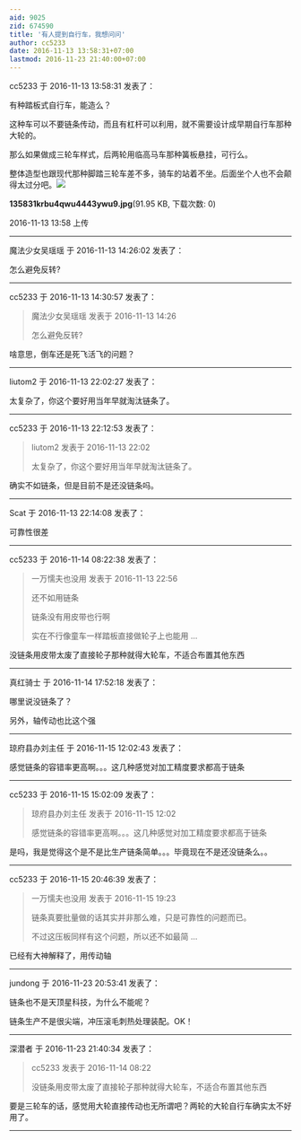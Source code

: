 ```yaml
---
aid: 9025
zid: 674590
title: '有人提到自行车，我想问问'
author: cc5233
date: 2016-11-13 13:58:31+07:00
lastmod: 2016-11-23 21:40:00+07:00
---
```


cc5233 于 2016-11-13 13:58:31 发表了：

有种踏板式自行车，能造么？

这种车可以不要链条传动，而且有杠杆可以利用，就不需要设计成早期自行车那种大轮的。

那么如果做成三轮车样式，后两轮用临高马车那种簧板悬挂，可行么。

整体造型也跟现代那种脚踏三轮车差不多，骑车的站着不坐。后面坐个人也不会颠得太过分吧。![](https://mirrors.tuna.tsinghua.edu.cn/osdn/lgqm/72877/135831krbu4qwu4443ywu9.jpg)



**135831krbu4qwu4443ywu9.jpg**(91.95 KB, 下载次数: 0)



2016-11-13 13:58 上传

---------

魔法少女吴瑶瑶 于 2016-11-13 14:26:02 发表了：

怎么避免反转?

---------

cc5233 于 2016-11-13 14:30:57 发表了：

> 魔法少女吴瑶瑶 发表于 2016-11-13 14:26
> 
> 怎么避免反转?



啥意思，倒车还是死飞活飞的问题？

---------

liutom2 于 2016-11-13 22:02:27 发表了：

太复杂了，你这个要好用当年早就淘汰链条了。

---------

cc5233 于 2016-11-13 22:12:53 发表了：

> liutom2 发表于 2016-11-13 22:02
> 
> 太复杂了，你这个要好用当年早就淘汰链条了。



确实不如链条，但是目前不是还没链条吗。

---------

Scat 于 2016-11-13 22:14:08 发表了：

可靠性很差

---------

cc5233 于 2016-11-14 08:22:38 发表了：

> 一万懦夫也没用 发表于 2016-11-13 22:56
> 
> 还不如用链条
> 
> 链条没有用皮带也行啊
> 
> 实在不行像童车一样踏板直接做轮子上也能用 ...



没链条用皮带太废了直接轮子那种就得大轮车，不适合布置其他东西

---------

真红骑士 于 2016-11-14 17:52:18 发表了：

哪里说没链条了？

另外，轴传动也比这个强

---------

琼府县办刘主任 于 2016-11-15 12:02:43 发表了：

感觉链条的容错率更高啊。。。这几种感觉对加工精度要求都高于链条

---------

cc5233 于 2016-11-15 15:02:09 发表了：

> 琼府县办刘主任 发表于 2016-11-15 12:02
> 
> 感觉链条的容错率更高啊。。。这几种感觉对加工精度要求都高于链条



是吗，我是觉得这个是不是比生产链条简单。。。毕竟现在不是还没链条么。。

---------

cc5233 于 2016-11-15 20:46:39 发表了：

> 一万懦夫也没用 发表于 2016-11-15 19:23
> 
> 链条真要批量做的话其实并非那么难，只是可靠性的问题而已。
> 
> 不过这压板同样有这个问题，所以还不如最简 ...



已经有大神解释了，用传动轴

---------

jundong 于 2016-11-23 20:53:41 发表了：

链条也不是天顶星科技，为什么不能呢？

链条生产不是很尖端，冲压滚毛刺热处理装配。OK！

---------

深潜者 于 2016-11-23 21:40:34 发表了：

> cc5233 发表于 2016-11-14 08:22
> 
> 没链条用皮带太废了直接轮子那种就得大轮车，不适合布置其他东西



要是三轮车的话，感觉用大轮直接传动也无所谓吧？两轮的大轮自行车确实太不好用了。

---------

